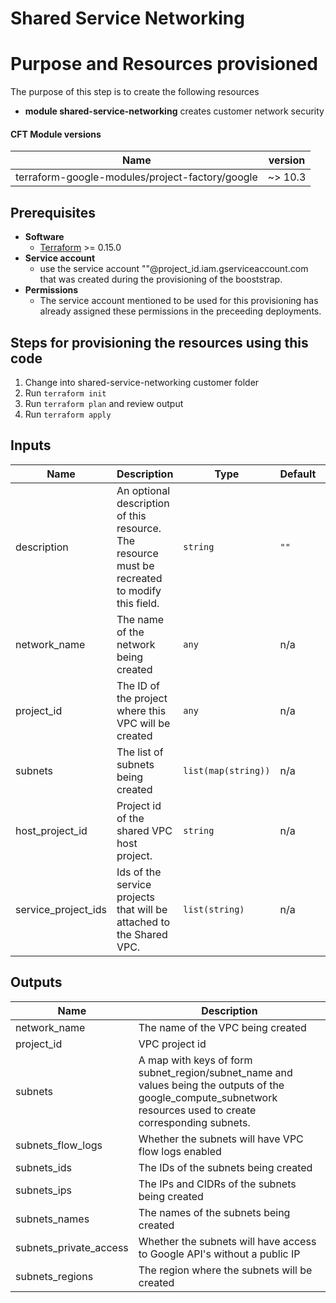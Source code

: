 # Shared Service Networking

# Purpose and Resources provisioned

The purpose of this step is to create the following resources

- **module shared-service-networking** creates customer network security

#### CFT Module versions

| Name | version | 
|------|:-------------:|
| terraform-google-modules/project-factory/google | ~> 10.3 | 

## Prerequisites
- **Software**
   - [Terraform](https://www.terraform.io/downloads.html) >= 0.15.0
- **Service account**
	- use the service account "<service account name>"@project_id.iam.gserviceaccount.com that was created during the provisioning of the booststrap.
- **Permissions**
	- The service account mentioned to be used for this provisioning has already assigned these permissions in the preceeding deployments. 
		
## Steps for provisioning the resources using this code

1. Change into shared-service-networking customer folder
2. Run `terraform init`
3. Run `terraform plan` and review output
4. Run `terraform apply`


<!-- BEGINNING OF PRE-COMMIT-TERRAFORM DOCS HOOK -->

## Inputs

| Name | Description | Type | Default | Required |
|------|-------------|------|---------|:--------:|
| description | An optional description of this resource. The resource must be recreated to modify this field. | `string` | `""` | no |
| network\_name | The name of the network being created | `any` | n/a | yes |
| project\_id | The ID of the project where this VPC will be created | `any` | n/a | yes |
| subnets | The list of subnets being created | `list(map(string))` | n/a | yes |
| host\_project\_id | Project id of the shared VPC host project. | `string` | n/a | yes |           
| service\_project\_ids | Ids of the service projects that will be attached to the Shared VPC. | `list(string)` | n/a | yes |

<!-- END OF PRE-COMMIT-TERRAFORM DOCS HOOK -->



<!-- BEGINNING OF PRE-COMMIT-TERRAFORM DOCS HOOK -->


## Outputs


| Name | Description |
|------|-------------|
| network\_name | The name of the VPC being created |
| project\_id | VPC project id |
| subnets | A map with keys of form subnet\_region/subnet\_name and values being the outputs of the google\_compute\_subnetwork resources used to create corresponding subnets. |
| subnets\_flow\_logs | Whether the subnets will have VPC flow logs enabled |
| subnets\_ids | The IDs of the subnets being created |
| subnets\_ips | The IPs and CIDRs of the subnets being created |
| subnets\_names | The names of the subnets being created |
| subnets\_private\_access | Whether the subnets will have access to Google API's without a public IP |
| subnets\_regions | The region where the subnets will be created |


<!-- END OF PRE-COMMIT-TERRAFORM DOCS HOOK -->
